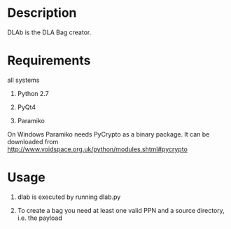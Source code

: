 Description
====

DLAb is the DLA Bag creator.

Requirements
=============
all systems

1. Python 2.7

2. PyQt4
 
3. Paramiko 

On Windows Paramiko needs PyCrypto as a binary package. It can be downloaded from http://www.voidspace.org.uk/python/modules.shtml#pycrypto

Usage
=====
1. dlab is executed by running dlab.py

2. To create a bag you need at least one valid PPN and a source directory, i.e. the payload
